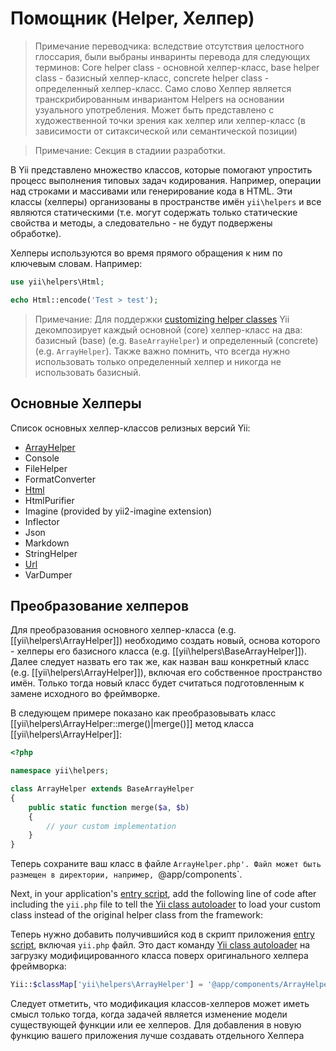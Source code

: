 Помощник (Helper, Хелпер)
======= 

>Примечание переводчика: вследствие отсутствия целостного глоссария, были выбраны инваринты перевода для следующих терминов: Core helper class - основной хелпер-класс, base helper class - базисный хелпер-класс, concrete helper class - определенный хелпер-класс. Само слово Хелпер является транскрибированным инвариантом Helpers на основании узуального употребления. Может быть представлено с художественной точки зрения как хелпер или хелпер-класс (в зависимости от ситаксической или семантической позиции) 


>Примечание: Секция в стадиии разработки.

В Yii представлено множество классов, которые помогают упростить процесс выполнения типовых задач кодирования. Например, операции над строками и массивами или генерирование кода в HTML. Эти классы (хелперы) организованы в пространстве имён `yii\helpers` и все являются статическими (т.е. могут содержать только статические свойства и методы, а следовательно - не будут подвержены обработке).

Хелперы используются во время прямого обращения к ним по ключевым словам. Например: 

```php
use yii\helpers\Html;

echo Html::encode('Test > test');
```

> Примечание: Для поддержки [customizing helper classes](#customizing-helper-classes) Yii декомпозирует каждый основной (core) хелпер-класс на два: базисный (base) (e.g. `BaseArrayHelper`) и определенный (concrete)  (e.g. `ArrayHelper`). Также важно помнить, что всегда нужно использовать только определенный хелпер и никогда не использовать базисный. 

Основные Хелперы
-------------------

Список основных хелпер-классов релизных версий Yii:

- [ArrayHelper](helper-array.md)
- Console
- FileHelper
- FormatConverter
- [Html](helper-html.md)
- HtmlPurifier
- Imagine (provided by yii2-imagine extension)
- Inflector
- Json
- Markdown
- StringHelper
- [Url](helper-url.md)
- VarDumper

Преобразование хелперов <span id="customizing-helper-classes"></span>
--------------------------

Для преобразования основного хелпер-класса (e.g. [[yii\helpers\ArrayHelper]]) необходимо создать новый, основа которого -  хелперы его базисного класса (e.g. [[yii\helpers\BaseArrayHelper]]). Далее следует назвать его так же, как назван ваш конкретный класс (e.g. [[yii\helpers\ArrayHelper]]), включая его собственное пространство имён. Только тогда новый класс будет считаться подготовленным к замене исходного во фреймворке.

В следующем примере показано как преобразовывать класс [[yii\helpers\ArrayHelper::merge()|merge()]] метод класса [[yii\helpers\ArrayHelper]]:

```php
<?php

namespace yii\helpers;

class ArrayHelper extends BaseArrayHelper
{
    public static function merge($a, $b)
    {
        // your custom implementation
    }
}
```


Теперь сохраните ваш класс в файле `ArrayHelper.php'. Файл может быть размещен в директории, например, `@app/components`.

Next, in your application's [entry script](structure-entry-scripts.md), add the following line of code
after including the `yii.php` file to tell the [Yii class autoloader](concept-autoloading.md) to load your custom
class instead of the original helper class from the framework:

Теперь нужно добавить получившийся код в скрипт приложения [entry script](structure-entry-scripts.md), включая `yii.php` файл. Это даст команду [Yii class autoloader](concept-autoloading.md) на загрузку модифицированного класса поверх оригинального хелпера фреймворка:

```php
Yii::$classMap['yii\helpers\ArrayHelper'] = '@app/components/ArrayHelper.php';
```

Следует отметить, что модификация классов-хелперов может иметь смысл только тогда, когда задачей является изменение модели существующей функции или ее хелперов. Для добавления в новую функцию вашего приложения лучше создавать отдельного Хелпера
